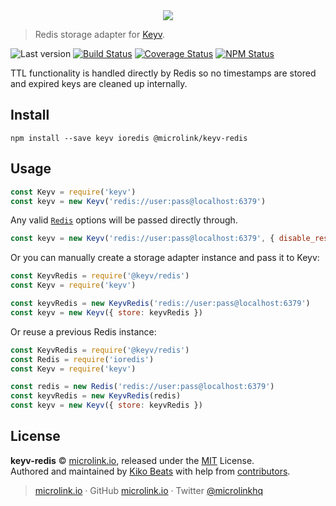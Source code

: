 <div align="center">
  <img src="https://cdn.microlink.io/logo/banner.png"">
</div>

> Redis storage adapter for [Keyv](https://github.com/lukechilds/keyv).

![Last version](https://img.shields.io/github/tag/microlinkhq/keyv-redis.svg?style=flat-square)
[![Build Status](https://img.shields.io/travis/com/microlinkhq/keyv-redis/master.svg?style=flat-square)](https://travis-ci.com/microlinkhq/keyv-redis)
[![Coverage Status](https://img.shields.io/coveralls/microlinkhq/keyv-redis.svg?style=flat-square)](https://coveralls.io/github/microlinkhq/keyv-redis)
[![NPM Status](https://img.shields.io/npm/dm/@microlink/keyv-redis.svg?style=flat-square)](https://www.npmjs.org/package/@microlink/keyv-redis)

TTL functionality is handled directly by Redis so no timestamps are stored and expired keys are cleaned up internally.

## Install

```shell
npm install --save keyv ioredis @microlink/keyv-redis
```

## Usage

```js
const Keyv = require('keyv')
const keyv = new Keyv('redis://user:pass@localhost:6379')
```

Any valid [`Redis`](https://github.com/luin/ioredis#connect-to-redis) options will be passed directly through.

```js
const keyv = new Keyv('redis://user:pass@localhost:6379', { disable_resubscribing: true })
```

Or you can manually create a storage adapter instance and pass it to Keyv:

```js
const KeyvRedis = require('@keyv/redis')
const Keyv = require('keyv')

const keyvRedis = new KeyvRedis('redis://user:pass@localhost:6379')
const keyv = new Keyv({ store: keyvRedis })
```

Or reuse a previous Redis instance:

```js
const KeyvRedis = require('@keyv/redis')
const Redis = require('ioredis')
const Keyv = require('keyv')

const redis = new Redis('redis://user:pass@localhost:6379')
const keyvRedis = new KeyvRedis(redis)
const keyv = new Keyv({ store: keyvRedis })
```

## License

**keyv-redis** © [microlink.io](https://microlink.io), released under the [MIT](https://github.com/microlinkhq/keyv-redis/blob/master/LICENSE.md) License.<br>
Authored and maintained by [Kiko Beats](https://kikobeats.com) with help from [contributors](https://github.com/microlinkhq/keyv-redis/contributors).

> [microlink.io](https://microlink.io) · GitHub [microlink.io](https://github.com/microlinkhq) · Twitter [@microlinkhq](https://twitter.com/microlinkhq)
